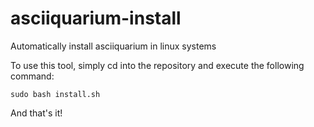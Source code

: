 # asciiquarium-install
Automatically install asciiquarium in linux systems

To use this tool, simply cd into the repository and execute the following command:

    sudo bash install.sh

And that's it!
